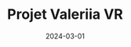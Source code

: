 ---
title: Projet Valeriia VR
date: 2024-03-01
taxonomy: UX.UI DESIGN
slug: valeriia
dividerDate: ........................
dividerTaxonomy: ..................
thumbnail: valeriia/thumbnail_valeriia.png
coverImage: rencontres_by_CA/thumbnail_detail.svg
externalLink: https://drive.google.com/drive/u/0/folders/1BpzGFJxc807EmXNu2c4CwTRahNYvBWjA

problematic: "This project was launched by an MMI teacher sudying 'art'ivism'. The goal raise awareness on the condition of ukranian women immigrant in France, in a small exhibition organised by the university. We chose a VR experience to immerse visitors in their eyes."

content:
  titleSection:
    - taxonomy: DEVELOPMENT - UX.DESIGN
    - people: 6
    - duration: 1
  thinkingSection:
    pains:
      - Emotional project that should imprint our message but not exploit Valeriia's pain
      - Never tried VR using Unity + very short project
      - VR can induse motion sickness due to UX, performance and eye sensitivities
    solutions:
      - "Let Valeriia tell her story, and let her approve & narate the experience."
      - Focused a whole day on documentation and question more experience peers.
      - Static scenes <only 360°> + optimize models to keep frame rate above 60fps
  processSection:
    - percent:
      - top:
        - icon: icon-20-percent.svg
        - text: "We interviewed Valeriia. She told us a story that focused on the fear she felt one night for her and her kid, during her journey. We chose the theme of light and darkness. The light of the headlight she saw in the night, the darkness of war and fear and the light of hope."
      - img: valeriia/moodboard.png
    - percent:
      - top:
        - icon: icon-50-percent.svg
        - text: "We established a moodboard, taking into account our limited time, limited expertise in 3D and low performances of the VR headset."
      - img: valeriia/storyboard.jpg
    - percent:
      - top:
        - icon: icon-80-percent.svg 
        - text: "A long phase of building and testing started, building the 4 scenes simontanously going mvp by mvp."
      - img: valeriia/percent50.gif
    - percent:
      - top:
        - icon: icon-100-percent.svg 
        - text: "We finally created a physical installation for the actual exhibition. With big cubes we surrounded the visitor to isolate them and mimic the debris of a bombed city and colored them in bright yellow and black to show our light and darkness message."
      - img: valeriia/percent20.png
  gallerySection:
    logo:
    screenCenter: 
      - valeriia/asset_1.jpg
      - valeriia/asset_2.jpg
    screenRight:
      - valeriia/asset_3.jpg
      - valeriia/asset_4.jpg
      - valeriia/asset_5.jpg
      - valeriia/asset_6.jpg
    assets:
 
  learningSection:
            - Setting and working on a new device 
            - Use 3D in a new project with Unity and Blender
            - Create an artistic installation that goes with the experience
            - Use spray paint... ^^

nextProject: papa-s-vanitas/
nextProjectName: Papa's Vanitas
nextProjectthumbnail: papa-s-vanitas/next_image.svg

footer_version: sticky
---